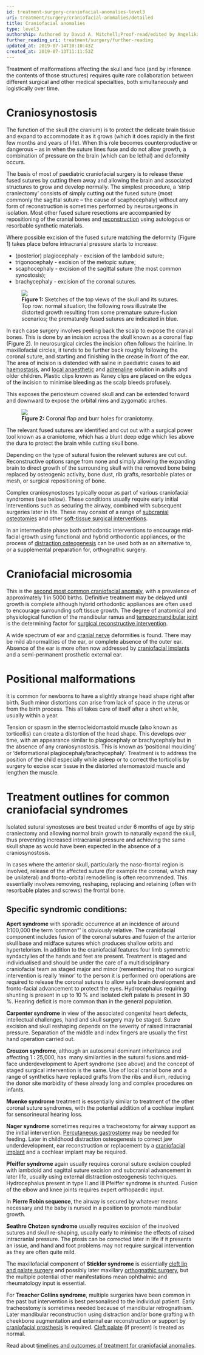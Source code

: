 ```yaml
---
id: treatment-surgery-craniofacial-anomalies-level3
uri: treatment/surgery/craniofacial-anomalies/detailed
title: Craniofacial anomalies
type: level3
authorship: Authored by David A. Mitchell;Proof-read/edited by Angelika Sebald
further_reading_uri: treatment/surgery/further-reading
updated_at: 2019-07-14T10:10:43Z
created_at: 2019-07-13T11:11:53Z
---
```


<p>Treatment of malformations affecting the skull and face (and
    by inference the contents of those structures) requires quite
    rare collaboration between different surgical and other medical
    specialties, both simultaneously and logistically over time.</p>
<h1 id="craniosynostosis">Craniosynostosis</h1>
<p>The function of the skull (the cranium) is to protect the delicate
    brain tissue and expand to accommodate it as it grows (which
    it does rapidly in the first few months and years of life).
    When this role becomes counterproductive or dangerous – as
    in when the suture lines fuse and do not allow growth, a
    combination of pressure on the brain (which can be lethal)
    and deformity occurs.</p>
<p>The basis of most of paediatric craniofacial surgery is to release
    these fused sutures by cutting them away and allowing the
    brain and associated structures to grow and develop normally.
    The simplest procedure, a ‘strip craniectomy’ consists of
    simply cutting out the fused suture (most commonly the sagittal
    suture – the cause of scaphocephaly) without any form of
    reconstruction is sometimes performed by neurosurgeons in
    isolation. Most other fused suture resections are accompanied
    by repositioning of the cranial bones and <a href="/treatment/surgery/reconstruction">reconstruction</a>    using autologous or resorbable synthetic materials.</p>
<p>Where possible excision of the fused suture matching the deformity
    (Figure 1) takes place before intracranial pressure starts
    to increase:</p>
<ul>
    <li>(posterior) plagiocephaly - excision of the lambdoid suture;</li>
    <li>trigonocephaly - excision of the metopic suture;</li>
    <li>scaphocephaly - excision of the sagittal suture (the most
        common synostosis);</li>
    <li>brachycephaly - excision of the coronal sutures.</li>
</ul>
<figure><img src="/treatment-surgery-craniofacial-anomalies-level3-figure1.png">
    <figcaption><strong>Figure 1:</strong> Sketches of the top views of the
        skull and its sutures. Top row: normal situation; the
        following rows illustrate the distorted growth resulting
        from some premature suture-fusion scenarios; the prematurely
        fused sutures are indicated in blue.</figcaption>
</figure>
<p>In each case surgery involves peeling back the scalp to expose
    the cranial bones. This is done by an incision across the
    skull known as a coronal flap (Figure 2). In neurosurgical
    circles the incision often follows the hairline. In maxillofacial
    circles, it tends to be further back roughly following the
    coronal suture, and starting and finishing in the crease
    in front of the ear. The area of incision is distended with
    saline in paediatric cases to aid <a href="/treatment/other/bleeding/detailed">haemostasis</a>,
    and <a href="/treatment-other-medicataion-pain-level3">local anaesthetic</a>    and <a href="/treatment/other/medication/miscellaneous/adrenaline">adrenaline</a>    solution in adults and older children. Plastic clips known
    as Raney clips are placed on the edges of the incision to
    minimise bleeding as the scalp bleeds profusely.</p>
<p>This exposes the periosteum covered skull and can be extended
    forward and downward to expose the orbital rims and zygomatic
    arches.</p>
<figure><img src="/treatment-surgery-craniofacial-anomalies-level3-figure2.jpg">
    <figcaption><strong>Figure 2:</strong> Coronal flap and burr holes for
        craniotomy.</figcaption>
</figure>
<p>The relevant fused sutures are identified and cut out with a
    surgical power tool known as a craniotome, which has a blunt
    deep edge which lies above the dura to protect the brain
    while cutting skull bone.</p>
<p>Depending on the type of sutural fusion the relevant sutures
    are cut out. Reconstructive options range from none and simply
    allowing the expanding brain to direct growth of the surrounding
    skull with the removed bone being replaced by osteogenic
    activity, bone dust, rib grafts, resorbable plates or mesh,
    or surgical repositioning of bone.</p>
<p>Complex craniosynostoses typically occur as part of various craniofacial
    syndromes (see below). These conditions usually require early
    initial interventions such as securing the airway, combined
    with subsequent surgeries later in life. These may consist
    of a range of <a href="/treatment/surgery/jaw-disproportion/detailed">subcranial osteotomies</a>    and other <a href="/treatment-surgery-facial-appearance-level2">soft-tissue surgical interventions</a>. </p>
<p>In an intermediate phase both orthodontic interventions to encourage
    mid-facial growth using functional and hybrid orthodontic
    appliances, or the process of <a href="/treatment/surgery/jaw-disproportion/detailed">distraction osteogenesis</a>    can be used both as an alternative to, or a supplemental
    preparation for, orthognathic surgery.</p>
<h1 id="craniofacial-microsomia">Craniofacial microsomia</h1>
<p>This is the <a href="/diagnosis/a-z/craniofacial-anomalies/detailed">second most common craniofacial anomaly</a>,
    with a prevalence of approximately 1 in 5000 births. Definitive
    treatment may be delayed until growth is complete although
    hybrid orthodontic appliances are often used to encourage
    surrounding soft tissue growth. The degree of anatomical
    and physiological function of the mandibular ramus and
    <a href="/treatment/surgery/jaw-joint/detailed">temporomandibular joint</a> is the determining factor for
        <a href="/treatment/surgery/reconstruction/detailed">surgical reconstructive intervention</a>.</p>
<p>A wide spectrum of ear and <a href="/diagnosis/a-z/neuropathies/detailed">cranial nerve</a>    deformities is found. There may be mild abnormalities of
    the ear, or complete absence of the outer ear. Absence of
    the ear is more often now addressed by <a href="/treatment/surgery/implants/getting-started">craniofacial implants</a>    and a semi-permanent prosthetic external ear.</p>
<h1 id="positional-malformations">Positional malformations</h1>
<p>It is common for newborns to have a slightly strange head shape
    right after birth. Such minor distortions can arise from
    lack of space in the uterus or from the birth process. This
    all takes care of itself after a short while, usually within
    a year.</p>
<p>Tension or spasm in the sternocleidomastoid muscle (also known
    as torticollis) can create a distortion of the head shape.
    This develops over time, with an appearance similar to plagiocephaly
    or brachycephaly but in the absence of any craniosynostosis.
    This is known as ‘positional moulding’ or ‘deformational
    plagiocephaly/brachycephaly’. Treatment is to address the
    position of the child especially while asleep or to correct
    the torticollis by surgery to excise scar tissue in the distorted
    sternomastoid muscle and lengthen the muscle.</p>
<h1 id="treatment-outlines-for-common-craniofacial-syndromes">Treatment outlines for common craniofacial syndromes</h1>
<p>Isolated sutural synostoses are best treated under 6 months of
    age by strip craniectomy and allowing normal brain growth
    to naturally expand the skull, thus preventing increased
    intracranial pressure and achieving the same skull shape
    as would have been expected in the absence of a craniosynostosis.</p>
<p>In cases where the anterior skull, particularly the naso-frontal
    region is involved, release of the affected suture (for example
    the coronal, which may be unilateral) and fronto-orbital
    remodelling is often recommended. This essentially involves
    removing, reshaping, replacing and retaining (often with
    resorbable plates and screws) the frontal bone.</p>
<h2>Specific syndromic conditions:</h2>
<p><strong>Apert syndrome</strong> with sporadic occurrence at an
    incidence of around 1:100,000 the term ‘common”’ is obviously
    relative. The craniofacial component includes fusion of the
    coronal sutures and fusion of the anterior skull base and
    midface sutures which produces shallow orbits and hypertelorism.
    In addition to the craniofacial features four limb symmetric
    syndactylies of the hands and feet are present. Treatment
    is staged and individualised and should be under the care
    of a multidisciplinary craniofacial team as staged major
    and minor (remembering that no surgical intervention is really
    ‘minor’ to the person it is performed on) operations are
    required to release the coronal sutures to allow safe brain
    development and fronto-facial advancement to protect the
    eyes. Hydrocephalus requiring shunting is present in up to
    10 % and isolated cleft palate is present in 30 %. Hearing
    deficit is more common than in the general population.</p>
<p><strong>Carpenter syndrome</strong> in view of the associated
    congenital heart defects, intellectual challenges, hand and
    skull surgery may be staged. Suture excision and skull reshaping
    depends on the severity of raised intracranial pressure.
    Separation of the middle and index fingers are usually the
    first hand operation carried out.</p>
<p><strong>Crouzon syndrome</strong>, although an autosomal dominant
    inheritance and affecting 1 : 25,000, has  many similarities
    in the sutural fusions and mid-face underdevelopment to Apert
    syndrome (see above) and the concept of staged surgical intervention
    is the same. Use of local cranial bone and a range of synthetics
    have replaced grafts from the ribs and ilium, reducing the
    donor site morbidity of these already long and complex procedures
    on infants.</p>
<p><strong>Muenke syndrome</strong> treatment is essentially similar
    to treatment of the other coronal suture syndromes, with
    the potential addition of a cochlear implant for sensorineural
    hearing loss.</p>
<p><strong>Nager syndrome</strong> sometimes requires a tracheostomy
    for airway support as the initial intervention. <a href="/help/non-oral-food">Percutaneous gastrostomy</a>    may be needed for feeding. Later in childhood distraction
    osteogenesis to correct jaw underdevelopment, ear reconstruction
    or replacement by a <a href="/treatment/surgery/implants/getting-started">craniofacial implant</a>    and a cochlear implant may be required.</p>
<p><strong>Pfeiffer syndrome</strong> again usually requires coronal
    suture excision coupled with lambdoid and sagittal suture
    excision and subcranial advancement in later life, usually
    using external distraction osteogenesis techniques. Hydrocephalus
    present in type II and III Pfeiffer syndrome is shunted.
    Fusion of the elbow and knee joints requires expert orthopaedic
    input.  </p>
<p>In <strong>Pierre Robin sequence</strong>, the airway is secured
    by whatever means necessary and the baby is nursed in a position
    to promote mandibular growth.</p>
<p><strong>Seathre Chotzen</strong> <strong>syndrome</strong> usually
    requires excision of the involved sutures and skull re-shaping,
    usually early to minimise the effects of raised intracranial
    pressure. The ptosis can be corrected later in life if it
    presents an issue, and hand and foot problems may not require
    surgical intervention as they are often quite mild.</p>
<p>The maxillofacial component of <strong>Stickler syndrome</strong>    is essentially <a href="/treatment/surgery/cleft-lip-palate">cleft lip and palate surgery</a>    and possibly later maxillary <a href="/treatment-surgey-jaw-disproportion-level1">orthognathic surgery</a>,
    but the multiple potential other manifestations mean ophthalmic
    and rheumatology input is essential.</p>
<p>For <strong>Treacher Collins syndrome</strong>, multiple surgeries
    have been common in the past but intervention is best personalised
    to the individual patient. Early tracheostomy is sometimes
    needed because of mandibular retrognathism. Later mandibular
    reconstruction using distraction and/or bone grafting with
    cheekbone augmentation and external ear reconstruction or
    support by <a href="/treatment/surgery/implants/getting-started">craniofacial prosthesis</a>    is required. <a href="/treatment/surgery/cleft-lip-palate">Cleft palate</a>    (if present) is treated as normal.</p>
<aside>
    <p>Read about <a href="/treatment/timelines/craniofacial-anomalies">timelines and outcomes of treatment for craniofacial anomalies</a>.</p>
</aside>
